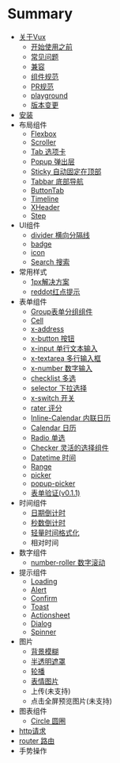 # Summary

* [关于Vux](README.md)
    * [开始使用之前](about/before.md)
    * [常见问题](about/questions.md)
    * [兼容](about/component-compatibility.md)
    * [组件规范](about/component-standard.md)
    * [PR规范](about/PR.md)
    * [playground](about/playground.md)
    * [版本变更](版本变更.md)
* [安装](安装.md)
* 布局组件
    * [Flexbox](layout/flexbox.md)
    * [Scroller](layout/scroller.md)
    * [Tab 选项卡](layout/tab.md)
    * [Popup 弹出层](layout/popup.md)
    * [Sticky 自动固定在顶部](layout/sticky.md)
    * [Tabbar 底部导航](layout/tabbar.md)
    * [ButtonTab](layout/button-tab.md)
    * [Timeline](layout/timeline.md)
    * [XHeader](layout/x-header.md)
    * [Step](step.md)
* UI组件
    * [divider 横向分隔线](ui/divider.md)
    * [badge](ui/badge.md)
    * [icon](ui/icon.md)
    * [Search 搜索](ui/search-搜索.md)
* 常用样式
    * [1px解决方案](style/1px.md)
    * [reddot红点提示](style/reddot.md)
* 表单组件
    * [Group表单分组组件](form/group.md)
    * [Cell](form/cell.md)
    * [x-address](form/address.md)
    * [x-button 按钮](form/x-button.md)
    * [x-input 单行文本输入](form/x-input.md)
    * [x-textarea 多行输入框](form/x-textarea.md)
    * [x-number 数字输入](form/x-number.md)
    * [checklist 多选](form/checklist.md)
    * [selector 下拉选择](form/selector.md)
    * [x-switch 开关](form/switch.md)
    * [rater 评分](form/rater.md)
    * [Inline-Calendar 内联日历](form/inline-calendar.md)
    * [Calendar 日历](form/calendar.md)
    * [Radio 单选](form/radio.md)
    * [Checker 灵活的选择组件](form/checker.md)
    * [Datetime 时间](form/datetime.md)
    * [Range](form/range.md)
    * [picker](picker.md)
    * [popup-picker](popup-picker.md)
    * [表单验证\(v0.1.1\)](表单验证v011.md)
* 时间组件
    * [日期倒计时](date/clocker.md)
    * [秒数倒计时](date/seconds-countdown.md)
    * [轻量时间格式化](date/format.md)
    * 相对时间
* 数字组件
    * [number-roller 数字滚动](number/number-roller.md)
* 提示组件
    * [Loading](message/loading.md)
    * [Alert](message/alert.md)
    * [Confirm](message/confirm.md)
    * [Toast](message/toast.md)
    * [Actionsheet](message/actionsheet.md)
    * [Dialog](message/dialog.md)
    * [Spinner](message/spinner.md)
* 图片
    * [背景模糊](image/blur.md)
    * [半透明遮罩](image/masker.md)
    * [轮播](image/swiper.md)
    * [表情图片](image/wechat-emotion.md)
    * 上传\(未支持\)
    * 点击全屏预览图片\(未支持\)
* 图表组件
    * [Circle 圆圈](chart/circle.md)
* [http请求](guide/http.md)
* [router 路由](guide/router.md)
* 手势操作

